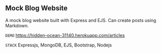 ## Mock Blog Website

A mock blog website built with Express and EJS. Can create posts using Markdown.

`DEMO` https://hidden-ocean-31140.herokuapp.com/articles

`STACK` Expressjs, MongoDB, EJS, Bootstrap, Nodejs


